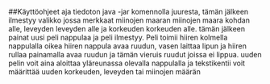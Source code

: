 ##Käyttöohjeet
aja tiedoton java -jar komennolla juuresta, tämän jälkeen ilmestyy valikko jossa merkkaat miinojen maaran miinojen maara kohdan alle, leveyden leveyden alle ja korkeuden korkeuden alle. tämän jälkeen painat uusi peli nappulaa ja peli ilmestyy. Peli toimii hiiren kolmella nappulalla oikea hiiren nappula avaa ruudun, vasen laittaa lipun ja hiiren rullaa painamalla avaa ruudun ja tämän vieruis ruudut joissa ei lippua. uuden pelin voit aina aloittaa yläreunassa olevalla nappulalla ja tekstikentii voit määrittää uuden korkeuden, leveyden tai miinojen määrän
